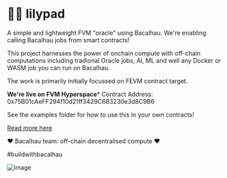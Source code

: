 # 🌺🐸 lilypad
A simple and lightweight FVM "oracle" using Bacalhau. We're enabling calling Bacalhau jobs from smart contracts! 

This project harnesses the power of onchain compute with off-chain computations including tradional Oracle jobs, AI, ML and well any Docker or WASM job you can run on Bacalhau.

The work is primarily initially focussed on FEVM contract target.

**We're live on FVM Hyperspace***
Contract Address: 0x75B01cAeFF294f10d21ff3429C683230e3d8C9B6

See the examples folder for how to use this in your own contracts!

[Read more here](https://bit.ly/project-lilypad)

❤️ Bacalhau team: off-chain decentralised compute ❤️

#buildwithbacalhau

![image](https://user-images.githubusercontent.com/12529822/220625332-b0e6a08a-b77d-41f7-90a8-248852a353c8.png)


